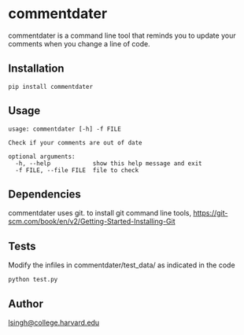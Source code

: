 commentdater
=======================

commentdater is a command line tool that reminds you to update your comments when you change a line of code.

Installation
-----------------------
`pip install commentdater`

Usage
-----------------------
    usage: commentdater [-h] -f FILE

    Check if your comments are out of date

    optional arguments:
      -h, --help            show this help message and exit
      -f FILE, --file FILE  file to check

Dependencies 
-----------------------
commentdater uses git. to install git command line tools, https://git-scm.com/book/en/v2/Getting-Started-Installing-Git
      
Tests
-----------------------
Modify the infiles in commentdater/test_data/ as indicated in the code 
    
    python test.py
   

Author
-----------------------
<lsingh@college.harvard.edu>
